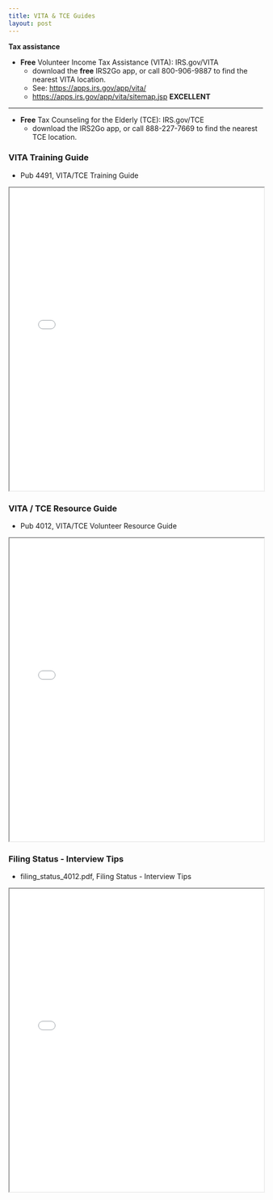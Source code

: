 ```yaml
---
title: VITA & TCE Guides
layout: post
---
```


**Tax assistance**

- **Free** Volunteer Income Tax Assistance (VITA): IRS.gov/VITA  
   - download the **free** IRS2Go app, or call 800-906-9887 to find the nearest VITA location.
   - See: https://apps.irs.gov/app/vita/
   - https://apps.irs.gov/app/vita/sitemap.jsp **EXCELLENT**

<hr class-"red">

-  **Free** Tax Counseling for the Elderly (TCE): IRS.gov/TCE  
   - download the IRS2Go app, or call 888-227-7669 to find the nearest TCE location.

### VITA Training Guide

-  Pub 4491, VITA/TCE Training Guide 

<div class="pdf-container">
    <iframe src="/irs.ea/assets/pdfs/p4491.pdf" height="600" width="100%" allowFullScreen="true">
    </iframe>
</div>

### VITA / TCE Resource Guide

- Pub 4012, VITA/TCE Volunteer Resource Guide 

<div class="pdf-container">
    <iframe src="/irs.ea/assets/pdfs/p4012.pdf" height="600" width="100%" allowFullScreen="true">
    </iframe>
</div>

### Filing Status - Interview Tips

- filing_status_4012.pdf, Filing Status - Interview Tips

<div class="pdf-container">
    <iframe src="/irs.ea/assets/pdfs/filing_status_4012.pdf" height="600" width="100%" allowFullScreen="true">
    </iframe>
</div>
